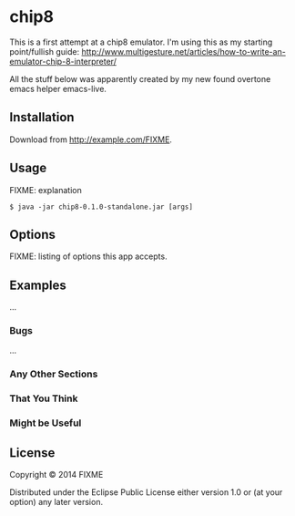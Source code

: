 # chip8

This is a first attempt at a chip8 emulator.
I'm using this as my starting point/fullish guide:
http://www.multigesture.net/articles/how-to-write-an-emulator-chip-8-interpreter/

All the stuff below was apparently created by my new found overtone emacs helper emacs-live.

## Installation

Download from http://example.com/FIXME.

## Usage

FIXME: explanation

    $ java -jar chip8-0.1.0-standalone.jar [args]

## Options

FIXME: listing of options this app accepts.

## Examples

...

### Bugs

...

### Any Other Sections
### That You Think
### Might be Useful

## License

Copyright © 2014 FIXME

Distributed under the Eclipse Public License either version 1.0 or (at
your option) any later version.
